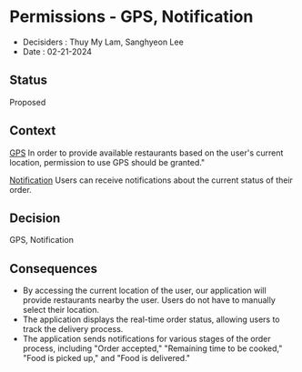 # Permissions - GPS, Notification

* Decisiders : Thuy My Lam, Sanghyeon Lee
* Date : 02-21-2024

## Status
Proposed

## Context
[GPS](https://support.google.com/accounts/answer/6179507?hl=en)
In order to provide available restaurants based on the user's current location, permission to use GPS should be granted."

[Notification](https://support.google.com/chrome/answer/3220216?hl=en&co=GENIE.Platform%3DDesktop)
Users can receive notifications about the current status of their order.

## Decision
GPS, Notification

## Consequences
- By accessing the current location of the user, our application will provide restaurants nearby the user. Users do not have to manually select their location.
- The application displays the real-time order status, allowing users to track the delivery process.
- The application sends notifications for various stages of the order process, including "Order accepted," "Remaining time to be cooked," "Food is picked up," and "Food is delivered."